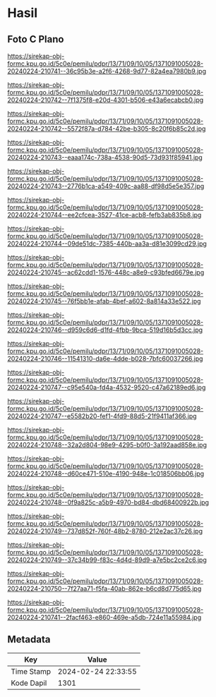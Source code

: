 # Hasil

## Foto C Plano

https://sirekap-obj-formc.kpu.go.id/5c0e/pemilu/pdpr/13/71/09/10/05/1371091005028-20240224-210741--36c95b3e-a2f6-4268-9d77-82a4ea7980b9.jpg

https://sirekap-obj-formc.kpu.go.id/5c0e/pemilu/pdpr/13/71/09/10/05/1371091005028-20240224-210742--7f1375f8-e20d-4301-b506-e43a6ecabcb0.jpg

https://sirekap-obj-formc.kpu.go.id/5c0e/pemilu/pdpr/13/71/09/10/05/1371091005028-20240224-210742--5572f87a-d784-42be-b305-8c20f6b85c2d.jpg

https://sirekap-obj-formc.kpu.go.id/5c0e/pemilu/pdpr/13/71/09/10/05/1371091005028-20240224-210743--eaaa174c-738a-4538-90d5-73d931f85941.jpg

https://sirekap-obj-formc.kpu.go.id/5c0e/pemilu/pdpr/13/71/09/10/05/1371091005028-20240224-210743--2776b1ca-a549-409c-aa88-df98d5e5e357.jpg

https://sirekap-obj-formc.kpu.go.id/5c0e/pemilu/pdpr/13/71/09/10/05/1371091005028-20240224-210744--ee2cfcea-3527-41ce-acb8-fefb3ab835b8.jpg

https://sirekap-obj-formc.kpu.go.id/5c0e/pemilu/pdpr/13/71/09/10/05/1371091005028-20240224-210744--09de51dc-7385-440b-aa3a-d81e3099cd29.jpg

https://sirekap-obj-formc.kpu.go.id/5c0e/pemilu/pdpr/13/71/09/10/05/1371091005028-20240224-210745--ac62cdd1-1576-448c-a8e9-c93bfed6679e.jpg

https://sirekap-obj-formc.kpu.go.id/5c0e/pemilu/pdpr/13/71/09/10/05/1371091005028-20240224-210745--76f5bb1e-afab-4bef-a602-8a814a33e522.jpg

https://sirekap-obj-formc.kpu.go.id/5c0e/pemilu/pdpr/13/71/09/10/05/1371091005028-20240224-210746--d959c6d6-d1fd-4fbb-9bca-519d16b5d3cc.jpg

https://sirekap-obj-formc.kpu.go.id/5c0e/pemilu/pdpr/13/71/09/10/05/1371091005028-20240224-210746--11541310-da6e-4dde-b028-7bfc60037266.jpg

https://sirekap-obj-formc.kpu.go.id/5c0e/pemilu/pdpr/13/71/09/10/05/1371091005028-20240224-210747--c95e540a-fd4a-4532-9520-c47a62189ed6.jpg

https://sirekap-obj-formc.kpu.go.id/5c0e/pemilu/pdpr/13/71/09/10/05/1371091005028-20240224-210747--e5582b20-fef1-4fd9-88d5-21f9411af366.jpg

https://sirekap-obj-formc.kpu.go.id/5c0e/pemilu/pdpr/13/71/09/10/05/1371091005028-20240224-210748--32a2d804-98e9-4295-b0f0-3a192aad858e.jpg

https://sirekap-obj-formc.kpu.go.id/5c0e/pemilu/pdpr/13/71/09/10/05/1371091005028-20240224-210748--d60ce471-510e-4190-948e-1c018506bb06.jpg

https://sirekap-obj-formc.kpu.go.id/5c0e/pemilu/pdpr/13/71/09/10/05/1371091005028-20240224-210748--0f9a825c-a5b9-4970-bd84-dbd68400922b.jpg

https://sirekap-obj-formc.kpu.go.id/5c0e/pemilu/pdpr/13/71/09/10/05/1371091005028-20240224-210749--737d852f-760f-48b2-8780-212e2ac37c26.jpg

https://sirekap-obj-formc.kpu.go.id/5c0e/pemilu/pdpr/13/71/09/10/05/1371091005028-20240224-210749--37c34b99-f83c-4d4d-89d9-a7e5bc2ce2c6.jpg

https://sirekap-obj-formc.kpu.go.id/5c0e/pemilu/pdpr/13/71/09/10/05/1371091005028-20240224-210750--7f27aa71-f5fa-40ab-862e-b6cd8d775d65.jpg

https://sirekap-obj-formc.kpu.go.id/5c0e/pemilu/pdpr/13/71/09/10/05/1371091005028-20240224-210741--2facf463-e860-469e-a5db-724e11a55984.jpg


## Metadata

| Key        | Value               |
| ---------- | ------------------- |
| Time Stamp | 2024-02-24 22:33:55 |
| Kode Dapil | 1301                |



